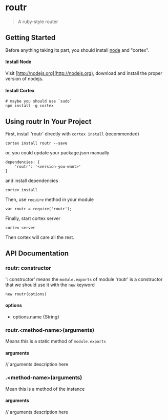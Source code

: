 # routr

> A ruby-style router

## Getting Started
Before anything taking its part, you should install [node](http://nodejs.org) and "cortex".

#### Install Node

Visit [http://nodejs.org](http://nodejs.org), download and install the proper version of nodejs.

#### Install Cortex

    # maybe you should use `sudo`
    npm install -g cortex

## Using routr In Your Project

First, install 'routr' directly with `cortex install` (recommended)

	cortex install routr --save

or, you could update your package.json manually

    dependencies: {
        'routr': '<version-you-want>'
    }

and install dependencies

	cortex install

Then, use `require` method in your module

    var routr = require('routr');

Finally, start cortex server

    cortex server

Then cortex will care all the rest.


## API Documentation

### routr: constructor
': constructor' means the `module.exports` of module 'routr' is a constructor that we should use it with the `new` keyword

	new routr(options)

#### options
- options.name {String}



### routr.\<method-name\>(arguments)
Means this is a static method of `module.exports`

#### arguments
// arguments description here

### .\<method-name\>(arguments)
Mean this is a method of the instance

#### arguments
// arguments description here